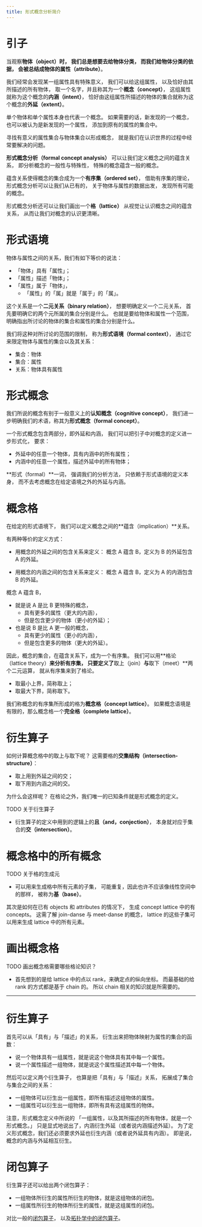 ```yaml
---
title: 形式概念分析简介
---
```


# 引子

当观察**物体（object）**时，
我们总是想要去给物体分类，
而我们给物体分类的依据，
会被总结成物体的**属性（attribute）**。

我们经常会发现某一组属性具有特殊意义，
我们可以给这组属性，
以及恰好由其所描述的所有物体，
取一个名字，并且称其为一个**概念（concept）**，
这组属性就称为这个概念的**内涵（intent）**，
恰好由这组属性所描述的物体的集合就称为这个概念的**外延（extent）**。

单个物体和单个属性本身也代表一个概念。
如果需要的话，新发现的一个概念，
也可以被认为是新发现的一个属性，
添加到原有的属性的集合中。

寻找有意义的属性集合与物体集合以形成概念，
就是我们在认识世界的过程中经常要解决的问题。

**形式概念分析（formal concept analysis）**
可以让我们定义概念之间的蕴含关系，
即分析概念的一般性与特殊性，
特殊的概念蕴含一般的概念。

蕴含关系使得概念的集合成为一个**有序集（ordered set）**，
借助有序集的理论，
形式概念分析可以让我们从已有的，
关于物体与属性的数据出发，
发现所有可能的概念。

形式概念分析还可以让我们画出一个**格（lattice）**
从视觉让认识概念之间的蕴含关系，
从而让我们对概念的认识更清晰。

# 形式语境

物体与属性之间的关系，我们有如下等价的说法：

- 「物体」具有「属性」；
- 「属性」描述「物体」；
- 「属性」属于「物体」，
  - 「属性」的「属」就是「属于」的「属」。

这个关系是一个**二元关系（binary relation）**，
想要明确定义一个二元关系，
首先要明确它的两个元所属的集合分别是什么。
也就是要给物体和属性一个范围，
明确指出所讨论的物体的集合和属性的集合分别是什么。

我们将这种对所讨论的范围的限制，
称为**形式语境（formal context）**，
通过它来限定物体与属性的集合以及其关系：

- 集合：物体
- 集合：属性
- 关系：物体具有属性

# 形式概念

我们所说的概念有别于一般意义上的**认知概念（cognitive concept）**，
我们进一步明确我们的术语，称其为**形式概念（formal concept）**。

一个形式概念包含两部分，即外延和内涵，
我们可以把引子中对概念的定义进一步形式化，
要求：

- 外延中的任意一个物体，具有内涵中的所有属性；
- 内涵中的任意一个属性，描述外延中的所有物体；

**形式（formal）**一词，
强调我们的分析方法，
只依赖于形式语境的定义本身，
而不去考虑概念在给定语境之外的外延与内涵。

# 概念格

在给定的形式语境下，
我们可以定义概念之间的**蕴含（implication）**关系。

有两种等价的定义方式：

- 用概念的外延之间的包含关系来定义：
  概念 A 蕴含 B，定义为 B 的外延包含 A 的外延。

- 用概念的内涵之间的包含关系来定义：
  概念 A 蕴含 B，定义为 A 的内涵包含 B 的外延。

概念 A 蕴含 B，
- 就是说 A 是比 B 更特殊的概念，
  - 具有更多的属性（更大的内涵），
  - 但是包含更少的物体（更小的外延）；
- 也是说 B 是比 A 更一般的概念，
  - 具有更少的属性（更小的内涵），
  - 但是包含更多的物体（更大的外延）。

因此，概念的集合，在蕴含关系下，成为一个有序集。
我们可以用**格论（lattice theory）**来分析有序集，
只要定义了**取上（join）**与**取下（meet）**两个二元运算，
就从有序集来到了格论。

- 取最小上界，简称取上；
- 取最大下界，简称取下。

我们称概念的有序集所形成的格为**概念格（concept lattice）**。
如果概念语境是有限的，那么概念格一个**完全格（complete lattice）**。

# 衍生算子

如何计算概念格中的取上与取下呢？
这需要格的**交集结构（intersection-structure）**：

- 取上用到外延之间的交；
- 取下用到内涵之间的交。

为什么会这样呢？
在格论之外，我们唯一的已知条件就是形式概念的定义。

TODO 关于衍生算子

- 衍生算子的定义中用到的逻辑上的**且（and，conjection）**，
  本身就对应于集合的**交（intersection）**。

# 概念格中的所有概念

TODO 关于格的生成元

- 可以用来生成格中所有元素的子集，
  可能重复，因此也许不应该像线性空间中的那样，
  被称为**基（base）**。

其次是如何在已有 objects 和 attributes 的情况下，
生成 concept lattice 中的有 concepts。
这需了解 join-danse 与 meet-danse 的概念，
lattice 的这些子集可以用来生成 lattice 中的所有元素。

# 画出概念格

TODO 画出概念格需要哪些格论知识？

- 首先想到的是给 lattice 中的点以 rank，来确定点的纵向坐标。
  而最基础的给 rank 的方式都是基于 chain 的。
  所以 chain 相关的知识就是所需要的。

------

# 衍生算子

首先可以从「具有」与「描述」的关系，
衍生出来把物体映射为属性的集合的函数：

- 说一个物体具有一组属性，就是说这个物体具有其中每一个属性。
- 说一个属性描述一组物体，就是说这个属性描述其中每一个物体。

然后可以定义两个衍生算子，
也算是把「具有」与「描述」关系，
拓展成了集合与集合之间的关系：

- 一组物体可以衍生出一组属性，即所有描述这组物体的属性。
- 一组属性可以衍生出一组物体，即所有具有这组属性的物体。

注意，形式概念定义中所说的
「一组属性，以及其所描述的所有物体，就是一个形式概念。」
只是显式地说出了，内涵衍生外延（或者说内涵描述外延）。
为了定义形式概念，我们还必须要求外延也衍生内涵（或者说外延具有内涵）。
即是说，概念的内涵与外延相互衍生。

# 闭包算子

衍生算子还可以给出两个闭包算子：

- 一组物体所衍生的属性所衍生的物体，就是这组物体的闭包。
- 一组属性所衍生的物体所衍生的属性，就是这组属性的闭包。

对比一般的[闭包算子](https://en.wikipedia.org/wiki/Closure_operator)，
以及[拓扑学中的闭包算子](https://en.wikipedia.org/wiki/Characterizations_of_the_category_of_topological_spaces)。
